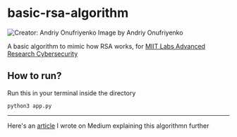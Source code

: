 # basic-rsa-algorithm
![Creator: Andriy Onufriyenko](https://content.fortune.com/wp-content/uploads/2019/10/cybersecurity-data.jpg?crop=0px%2C233px%2C2880px%2C1620px&resize=1500,1000)
Image by Andriy Onufriyenko

A basic algorithm to mimic how RSA works, for [MIIT Labs Advanced Research Cybersecurity](https://www.facebook.com/MIITARCSLABS/?eid=ARCoTMQcdBmLhxebxgL4NHthpKVyz7GCzPfSubxTfps5nY_HthjSBxs55RvjNIETyQlyqm1zcpFdmZEx)

## How to run?

Run this in your terminal inside the directory

`python3 app.py`

___

Here's an [article](https://medium.com/@akassharjun/how-does-the-rsa-algorithm-work-bd8275cd98b9) I wrote on Medium explaining this algorithmn further
